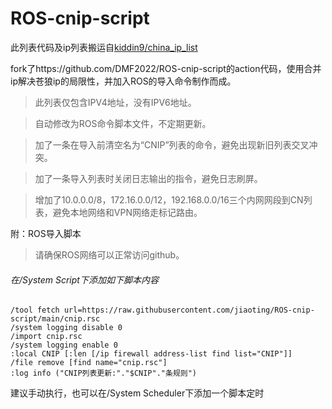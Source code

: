 # ROS-cnip-script

此列表代码及ip列表搬运自[kiddin9/china_ip_list](https://github.com/kiddin9/china_ip_list)

fork了https://github.com/DMF2022/ROS-cnip-script的action代码，使用合并ip解决苍狼ip的局限性，并加入ROS的导入命令制作而成。


>此列表仅包含IPV4地址，没有IPV6地址。

>自动修改为ROS命令脚本文件，不定期更新。

>加了一条在导入前清空名为“CNIP”列表的命令，避免出现新旧列表交叉冲突。

>加了一条导入列表时关闭日志输出的指令，避免日志刷屏。

>增加了10.0.0.0/8，172.16.0.0/12，192.168.0.0/16三个内网网段到CN列表，避免本地网络和VPN网络走标记路由。

附：ROS导入脚本

>请确保ROS网络可以正常访问github。

###### 在/System Script下添加如下脚本内容
```
/tool fetch url=https://raw.githubusercontent.com/jiaoting/ROS-cnip-script/main/cnip.rsc
/system logging disable 0
/import cnip.rsc
/system logging enable 0
:local CNIP [:len [/ip firewall address-list find list="CNIP"]]
/file remove [find name="cnip.rsc"]
:log info ("CNIP列表更新:"."$CNIP"."条规则")
```
建议手动执行，也可以在/System Scheduler下添加一个脚本定时
